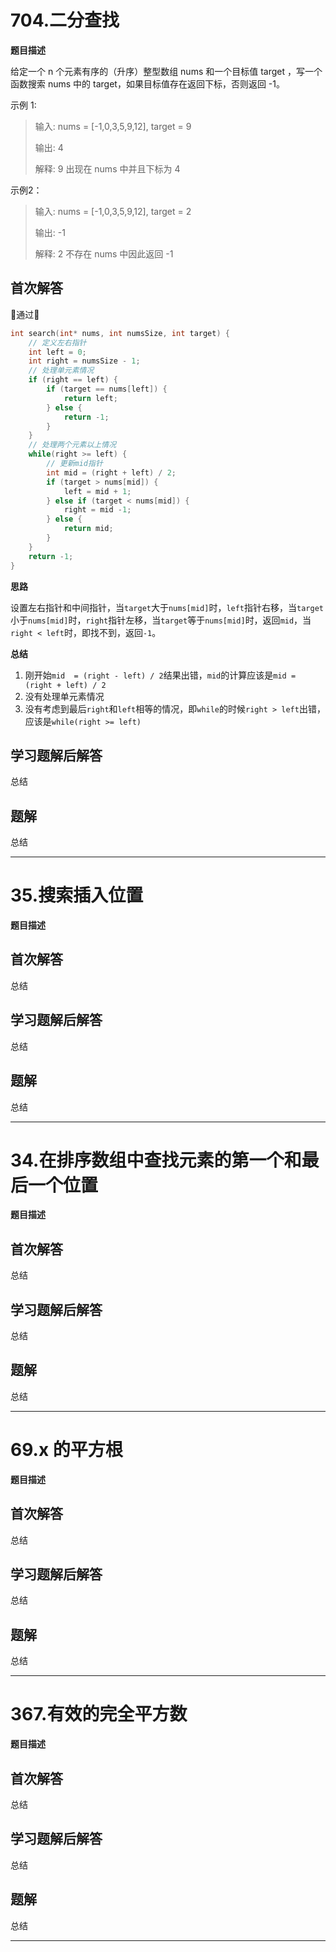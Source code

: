 # 704.二分查找
**题目描述**

给定一个 n 个元素有序的（升序）整型数组 nums 和一个目标值 target  ，写一个函数搜索 nums 中的 target，如果目标值存在返回下标，否则返回 -1。  

示例 1:
> 输入: nums = [-1,0,3,5,9,12], target = 9
> 
> 输出: 4  
>      
> 解释: 9 出现在 nums 中并且下标为 4

示例2：
> 输入: nums = [-1,0,3,5,9,12], target = 2  
>    
> 输出: -1        
> 
> 解释: 2 不存在 nums 中因此返回 -1  

## 首次解答

🎉通过🎉  

```c
int search(int* nums, int numsSize, int target) {
    // 定义左右指针
    int left = 0;
    int right = numsSize - 1;
    // 处理单元素情况
    if (right == left) {
        if (target == nums[left]) {
            return left;
        } else {
            return -1;
        }
    }
    // 处理两个元素以上情况
    while(right >= left) {
        // 更新mid指针
        int mid = (right + left) / 2;
        if (target > nums[mid]) {
            left = mid + 1;
        } else if (target < nums[mid]) {
            right = mid -1;
        } else {
            return mid;
        }
    }
    return -1;
}
```

**思路**

设置左右指针和中间指针，当`target`大于`nums[mid]`时，`left`指针右移，当`target`小于`nums[mid]`时，`right`指针左移，当`target`等于`nums[mid]`时，返回`mid`，当`right < left`时，即找不到，返回`-1`。


**总结**

1. 刚开始`mid  = (right - left) / 2`结果出错，`mid`的计算应该是`mid = (right + left) / 2`
2. 没有处理单元素情况
3. 没有考虑到最后`right`和`left`相等的情况，即`while`的时候`right > left`出错，应该是`while(right >= left)`

## 学习题解后解答

总结

## 题解

总结


---


# 35.搜索插入位置
**题目描述**

## 首次解答

总结

## 学习题解后解答

总结

## 题解

总结


---
# 34.在排序数组中查找元素的第一个和最后一个位置
**题目描述**

## 首次解答

总结

## 学习题解后解答

总结

## 题解

总结


---

# 69.x 的平方根
**题目描述**

## 首次解答

总结

## 学习题解后解答

总结

## 题解

总结


---

# 367.有效的完全平方数
**题目描述**

## 首次解答

总结

## 学习题解后解答

总结

## 题解

总结


---


